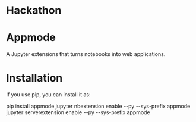 # Hackathon
# Appmode

A Jupyter extensions that turns notebooks into web applications.
# Installation
If you use pip, you can install it as:

  pip install appmode
  jupyter nbextension     enable --py --sys-prefix appmode
  jupyter serverextension enable --py --sys-prefix appmode
  
